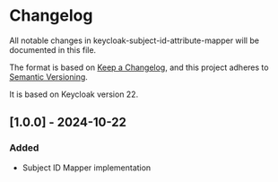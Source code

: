 # Changelog
All notable changes in keycloak-subject-id-attribute-mapper will be documented in this file.

The format is based on [Keep a Changelog](https://keepachangelog.com/en/1.0.0/),
and this project adheres to [Semantic Versioning](https://semver.org/spec/v2.0.0.html).

It is based on Keycloak version 22.

## [1.0.0] - 2024-10-22

### Added
- Subject ID Mapper implementation
